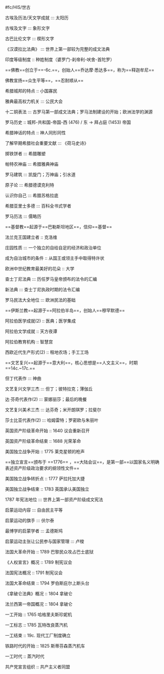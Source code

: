 #fc/HIS/世古

古埃及历法/天文学成就 ::: 太阳历 <!--SR:!2025-06-22,3,250!2025-06-21,1,226-->

古埃及文字 ::: 象形文字 <!--SR:!2025-06-22,3,250!2025-06-22,2,246-->

古巴比伦文字 ::: 楔形文字 <!--SR:!2025-06-30,8,250!2025-06-21,2,249-->

《汉谟拉比法典》 ::: 世界上第一部较为完整的成文法典 <!--SR:!2025-06-22,2,246!2025-06-22,2,246-->

印度等级制度 :: 种姓制度（婆罗门-刹帝利-吠舍-首陀罗） <!--SR:!2025-06-22,2,246-->

==佛教==创立于==-6c.==，创始人==乔达摩·悉达多==，称为==释迦牟尼== <!--SR:!2025-06-22,2,246!2025-06-21,1,226!2025-06-21,2,249!2025-06-22,2,246-->

佛教宣扬==众生平等==，==忍耐顺从== <!--SR:!2025-06-21,2,249!2025-06-22,2,246-->

希腊城邦的特点 :: 小国寡民 <!--SR:!2025-06-22,2,246-->

雅典最高权力机关 ::: 公民大会 <!--SR:!2025-06-21,2,249!2025-06-22,3,250-->

十二铜表法 ::: 古罗马第一部成文法典；罗马法制建设的开始；欧洲法学的渊源 <!--SR:!2025-06-22,2,246!2025-06-22,2,246-->

罗马历史 :: 城邦-共和国-帝国-西 (476) / 东 -> 拜占庭 (1453) 帝国 <!--SR:!2025-06-22,2,246-->

希腊神话的特点 :: 神人同形同性 <!--SR:!2025-06-22,2,246-->

了解早期希腊社会重要文献 ::: 《荷马史诗》 <!--SR:!2025-06-21,2,249!2025-06-22,2,246-->

掷铁饼者 ::: 希腊雕塑 <!--SR:!2025-06-22,3,250!2025-06-22,3,250-->

帕特农神庙 ::: 希腊雅典神庙 <!--SR:!2025-06-21,2,249!2025-06-22,2,229-->

罗马建筑 ::: 凯旋门；万神庙；引水道 <!--SR:!2025-06-22,2,230!2025-06-21,2,249-->

原子论 ::: 希腊德谟克利特 <!--SR:!2025-06-22,2,246!2025-06-22,3,250-->

认识你自己 ::: 希腊苏格拉底 <!--SR:!2025-06-22,2,246!2025-06-22,2,246-->

希腊亚里士多德 ::: 百科全书式学者 <!--SR:!2025-06-21,2,249!2025-06-22,2,229-->

罗马历法 ::: 儒略历 <!--SR:!2025-06-22,2,246!2025-06-21,2,249-->

==基督教==起源于==巴勒斯坦地区==，信仰==基督== <!--SR:!2025-06-21,2,249!2025-06-29,7,250!2025-06-21,2,249-->

法兰克王国建立者 :: 克洛维 <!--SR:!2025-06-21,2,249-->

庄园性质 ::: 一个独立的自给自足的经济和政治单位 <!--SR:!2025-06-22,3,250!2025-06-22,2,246-->

成为自治城市的条件 :: 从国王或领主手中取得特许状 <!--SR:!2025-06-21,2,249-->

欧洲中世纪教育最美好的花朵 :: 大学 <!--SR:!2025-06-21,2,249-->

查士丁尼法典 ::: 历任罗马皇帝颁布的法令的汇编 <!--SR:!2025-06-21,2,249!2025-06-22,2,246-->

新法典 ::: 查士丁尼执政时期的法令汇编 <!--SR:!2025-06-22,2,246!2025-06-22,2,246-->

罗马民法大全地位 ::: 欧洲民法的基础 <!--SR:!2025-06-22,2,229!2025-06-23,4,270-->

==伊斯兰教==起源于==阿拉伯半岛==，创始人==穆罕默德== <!--SR:!2025-06-22,2,246!2025-06-21,1,209!2025-06-21,2,249-->

阿拉伯医学成就(2) :: 医典；医学集成 <!--SR:!2025-06-22,2,229-->

阿拉伯文学成就 :: 天方夜谭 <!--SR:!2025-06-21,2,249-->

阿拉伯教育机构 :: 智慧宫 <!--SR:!2025-06-22,2,246-->

西欧近代生产形式(2) :: 租地农场；手工工场 <!--SR:!2025-06-22,3,250-->

==文艺复兴==起源于==意大利==，核心思想是==人文主义==，时期==14c.~17c.== <!--SR:!2025-06-21,2,249!2025-06-22,2,246!2025-06-21,2,249!2025-06-22,3,250-->

但丁代表作 ::: 神曲 <!--SR:!2025-06-22,2,246!2025-06-22,3,250-->

文艺复兴文学三杰 ::: 但丁；彼特拉克；薄伽丘 <!--SR:!2025-06-22,2,246!2025-06-27,5,249-->

达·芬奇代表作(2) ::: 蒙娜丽莎；最后的晚餐 <!--SR:!2025-06-22,2,246!2025-06-22,3,250-->

文艺复兴美术三杰 ::: 达芬奇；米开朗琪罗；拉斐尔 <!--SR:!2025-06-22,2,229!2025-06-22,2,246-->

莎士比亚代表作(2) ::: 哈姆雷特；罗密欧与朱丽叶 <!--SR:!2025-06-22,2,229!2025-06-22,2,246-->

英国资产阶级革命开始 :: 1640 议会重新召开 <!--SR:!2025-06-21,2,249-->

英国资产阶级革命结束 :: 1688 光荣革命 <!--SR:!2025-06-21,2,249-->

美国独立战争开始 :: 1775 莱克星顿的枪声 <!--SR:!2025-06-22,3,250-->

==独立宣言==颁布于 ==1776== ，==大陆会议==，是第一部==以国家名义明确表述资产阶级政治要求的纲领性文件== <!--SR:!2025-06-22,2,246!2025-06-27,5,230!2025-06-22,2,246!2025-06-22,2,230-->

美国独立战争转折点 :: 1777 萨拉托加大捷 <!--SR:!2025-06-21,1,209-->

美国独立战争结束 :: 1783 英国承认美国独立 <!--SR:!2025-06-21,2,249-->

1787 年宪法地位 ::: 世界上第一部资产阶级成文宪法 <!--SR:!2025-06-22,2,246!2025-06-22,2,246-->

启蒙运动内容 ::: 自由民主平等 <!--SR:!2025-06-22,2,246!2025-06-21,2,249-->

启蒙运动的旗手 ::: 伏尔泰 <!--SR:!2025-06-21,1,209!2025-06-22,2,246-->

最博学的启蒙学者 ::: 孟德斯鸠 <!--SR:!2025-06-23,1,226!2025-06-21,1,209-->

启蒙运动主张让公民参与国家管理 ::: 卢梭 <!--SR:!2025-06-21,2,249!2025-06-21,1,210-->

法国大革命开始 :: 1789 巴黎民众攻占巴士底狱 <!--SR:!2025-06-22,2,246-->

《人权宣言》概况 :: 1789 制宪议会 <!--SR:!2025-06-22,3,250-->

法国宪法概况 :: 1791 制宪议会 <!--SR:!2025-06-22,3,250-->

法国大革命结束 :: 1794 罗伯斯庇尔上断头台 <!--SR:!2025-06-23,4,270-->

《拿破仑法典》概况 :: 1804 拿破仑 <!--SR:!2025-06-22,3,250-->

法兰西第一帝国概况 :: 1804 拿破仑 <!--SR:!2025-06-22,2,246-->

一工开始 :: 1765 哈格里夫斯珍妮机 <!--SR:!2025-06-22,3,250-->

一工标志 :: 1785 瓦特改良蒸汽机 <!--SR:!2025-06-22,3,250-->

一工结束 :: 19c. 现代工厂制度确立 <!--SR:!2025-06-22,2,246-->

铁路时代的开始 :: 1825 斯蒂芬森蒸汽机车 <!--SR:!2025-06-21,2,249-->

一工时代 :: 蒸汽时代 <!--SR:!2025-06-21,2,249-->

共产党宣言组织 :: 共产主义者同盟 <!--SR:!2025-06-22,2,246-->

